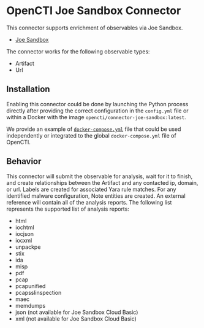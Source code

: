 # OpenCTI Joe Sandbox Connector

This connector supports enrichment of observables via Joe Sandbox.
* [Joe Sandbox](https://www.joesecurity.com/)

The connector works for the following observable types:

* Artifact
* Url

## Installation

Enabling this connector could be done by launching the Python process directly
after providing the correct configuration in the `config.yml` file or within a
Docker with the image `opencti/connector-joe-sandbox:latest`.

We provide an example of [`docker-compose.yml`](docker-compose.yml) file that
could be used independently or integrated to the global `docker-compose.yml`
file of OpenCTI.

## Behavior

This connector will submit the observable for analysis, wait for it to finish,
and create relationships between the Artifact and any contacted ip, domain, or url.
Labels are created for associated Yara rule matches.
For any identified malware configuration, Note entities are created.
An external reference will contain all of the analysis reports. The following
list represents the supported list of analysis reports:

* html
* iochtml
* iocjson
* iocxml
* unpackpe
* stix
* ida
* misp
* pdf
* pcap
* pcapunified
* pcapsslinspection
* maec
* memdumps
* json (not available for Joe Sandbox Cloud Basic)
* xml (not available for Joe Sandbox Cloud Basic)
